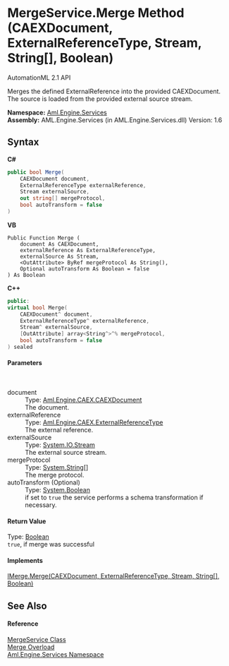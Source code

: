 # MergeService.Merge Method (CAEXDocument, ExternalReferenceType, Stream, String[], Boolean)
AutomationML 2.1 API 

Merges the defined ExternalReference into the provided CAEXDocument. The source is loaded from the provided external source stream.

**Namespace:**&nbsp;<a href="N_Aml_Engine_Services">Aml.Engine.Services</a><br />**Assembly:**&nbsp;AML.Engine.Services (in AML.Engine.Services.dll) Version: 1.6

## Syntax

**C#**<br />
``` C#
public bool Merge(
	CAEXDocument document,
	ExternalReferenceType externalReference,
	Stream externalSource,
	out string[] mergeProtocol,
	bool autoTransform = false
)
```

**VB**<br />
``` VB
Public Function Merge ( 
	document As CAEXDocument,
	externalReference As ExternalReferenceType,
	externalSource As Stream,
	<OutAttribute> ByRef mergeProtocol As String(),
	Optional autoTransform As Boolean = false
) As Boolean
```

**C++**<br />
``` C++
public:
virtual bool Merge(
	CAEXDocument^ document, 
	ExternalReferenceType^ externalReference, 
	Stream^ externalSource, 
	[OutAttribute] array<String^>^% mergeProtocol, 
	bool autoTransform = false
) sealed
```


#### Parameters
&nbsp;<dl><dt>document</dt><dd>Type: <a href="T_Aml_Engine_CAEX_CAEXDocument">Aml.Engine.CAEX.CAEXDocument</a><br />The document.</dd><dt>externalReference</dt><dd>Type: <a href="T_Aml_Engine_CAEX_ExternalReferenceType">Aml.Engine.CAEX.ExternalReferenceType</a><br />The external reference.</dd><dt>externalSource</dt><dd>Type: <a href="https://docs.microsoft.com/dotnet/api/system.io.stream" target="_parent" rel="noopener noreferrer">System.IO.Stream</a><br />The external source stream.</dd><dt>mergeProtocol</dt><dd>Type: <a href="https://docs.microsoft.com/dotnet/api/system.string" target="_parent" rel="noopener noreferrer">System.String</a>[]<br />The merge protocol.</dd><dt>autoTransform (Optional)</dt><dd>Type: <a href="https://docs.microsoft.com/dotnet/api/system.boolean" target="_parent" rel="noopener noreferrer">System.Boolean</a><br />if set to `true` the service performs a schema transformation if necessary.</dd></dl>

#### Return Value
Type: <a href="https://docs.microsoft.com/dotnet/api/system.boolean" target="_parent" rel="noopener noreferrer">Boolean</a><br />`true`, if merge was successful

#### Implements
<a href="M_Aml_Engine_Services_Interfaces_IMerge_Merge">IMerge.Merge(CAEXDocument, ExternalReferenceType, Stream, String[], Boolean)</a><br />

## See Also


#### Reference
<a href="T_Aml_Engine_Services_MergeService">MergeService Class</a><br /><a href="Overload_Aml_Engine_Services_MergeService_Merge">Merge Overload</a><br /><a href="N_Aml_Engine_Services">Aml.Engine.Services Namespace</a><br />